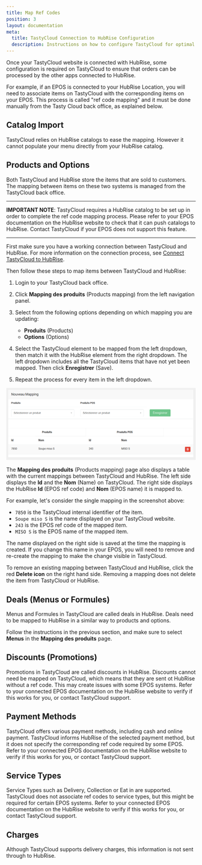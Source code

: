 ```yaml
---
title: Map Ref Codes
position: 3
layout: documentation
meta:
  title: TastyCloud Connection to HubRise Configuration
  description: Instructions on how to configure TastyCloud for optimal connection to HubRise and other platforms.
---
```


Once your TastyCloud website is connected with HubRise, some configuration is required on TastyCloud to ensure that orders can be processed by the other apps connected to HubRise.

For example, if an EPOS is connected to your HubRise Location, you will need to associate items on TastyCloud with the corresponding items on your EPOS. This process is called "ref code mapping" and it must be done manually from the Tasty Cloud back office, as explained below.

## Catalog Import

TastyCloud relies on HubRise catalogs to ease the mapping. However it cannot populate your menu directly from your HubRise catalog.

## Products and Options

Both TastyCloud and HubRise store the items that are sold to customers. The mapping between items on these two systems is managed from the TastyCloud back office.

---

**IMPORTANT NOTE**: TastyCloud requires a HubRise catalog to be set up in order to complete the ref code mapping process. Please refer to your EPOS documentation on the HubRise website to check that it can push catalogs to HubRise. Contact TastyCloud if your EPOS does not support this feature.

---

First make sure you have a working connection between TastyCloud and HubRise. For more information on the connection process, see [Connect TastyCloud to HubRise](/apps/tastycloud/connect-hubrise).

Then follow these steps to map items between TastyCloud and HubRise:

1. Login to your TastyCloud back office.

1. Click **Mapping des produits** (Products mapping) from the left navigation panel.

1. Select from the following options depending on which mapping you are updating:

   - **Produits** (Products)
   - **Options** (Options)

1. Select the TastyCloud element to be mapped from the left dropdown, then match it with the HubRise element from the right dropdown. The left dropdown includes all the TastyCloud items that have not yet been mapped. Then click **Enregistrer** (Save).

1. Repeat the process for every item in the left dropdown.

![Product mapping](../images/002-product-mapping.png)

The **Mapping des produits** (Products mapping) page also displays a table with the current mappings between TastyCloud and HubRise. The left side displays the **Id** and the **Nom** (Name) on TastyCloud. The right side displays the HubRise **Id** (EPOS ref code) and **Nom** (EPOS name) it is mapped to.

For example, let's consider the single mapping in the screenshot above:

- `7850` is the TastyCloud internal identifier of the item.
- `Soupe miso S` is the name displayed on your TastyCloud website.
- `243` is the EPOS ref code of the mapped item.
- `MISO S` is the EPOS name of the mapped item.

The name displayed on the right side is saved at the time the mapping is created. If you change this name in your EPOS, you will need to remove and re-create the mapping to make the change visible in TastyCloud.

To remove an existing mapping between TastyCloud and HubRise, click the red **Delete icon** on the right hand side. Removing a mapping does not delete the item from TastyCloud or HubRise.

## Deals (Menus or Formules)

Menus and Formules in TastyCloud are called deals in HubRise. Deals need to be mapped to HubRise in a similar way to products and options.

Follow the instructions in the previous section, and make sure to select **Menus** in the **Mapping des produits** page.

## Discounts (Promotions)

Promotions in TastyCloud are called discounts in HubRise. Discounts cannot need be mapped on TastyCloud, which means that they are sent ot HubRise without a ref code. This may create issues with some EPOS systems. Refer to your connected EPOS documentation on the HubRise website to verify if this works for you, or contact TastyCloud support.

## Payment Methods

TastyCloud offers various payment methods, including cash and online payment. TastyCloud informs HubRise of the selected payment method, but it does not specify the corresponding ref code required by some EPOS. Refer to your connected EPOS documentation on the HubRise website to verify if this works for you, or contact TastyCloud support.

## Service Types

Service Types such as Delivery, Collection or Eat in are supported. TastyCloud does not associate ref codes to service types, but this might be required for certain EPOS systems. Refer to your connected EPOS documentation on the HubRise website to verify if this works for you, or contact TastyCloud support.

## Charges

Although TastyCloud supports delivery charges, this information is not sent through to HubRise.
